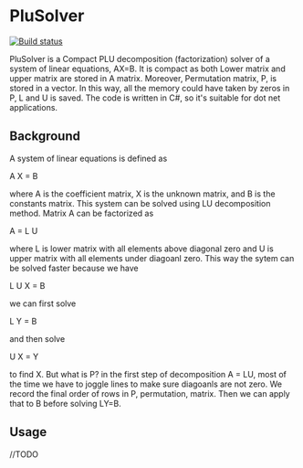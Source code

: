 # PluSolver

[![Build status](https://dev.azure.com/sorushkh/BuildPluSolver/_apis/build/status/BuildPluSolver-CI)](https://dev.azure.com/sorushkh/BuildPluSolver/_build/latest?definitionId=5)


PluSolver is a Compact PLU decomposition (factorization) solver of a system of linear equations, AX=B. 
It is compact as both Lower matrix and upper matrix are stored in A matrix. Moreover, Permutation matrix, P, is stored in a vector. 
In this way, all the memory could have taken by zeros in P, L and U is saved. The code is written in C#, so it's suitable for dot net applications.

## Background

A system of linear equations is defined as 

A X = B 

where A is the coefficient matrix, X is the unknown matrix, and B is the constants matrix. This system can be solved using LU decomposition method. Matrix A can be factorized as 

A = L U 

where L is lower matrix with all elements above diagonal zero and U is upper matrix with all elements under diagoanl zero. This way the sytem can be solved faster because we have

L U X = B

we can first solve

L Y = B

and then solve

U X = Y

to find X. But what is P? in the first step of decomposition A = LU, most of the time we have to joggle lines to make sure diagoanls are not zero. We record the final order of rows in P, permutation, matrix. Then we can apply that to B before solving LY=B.  

## Usage

//TODO



